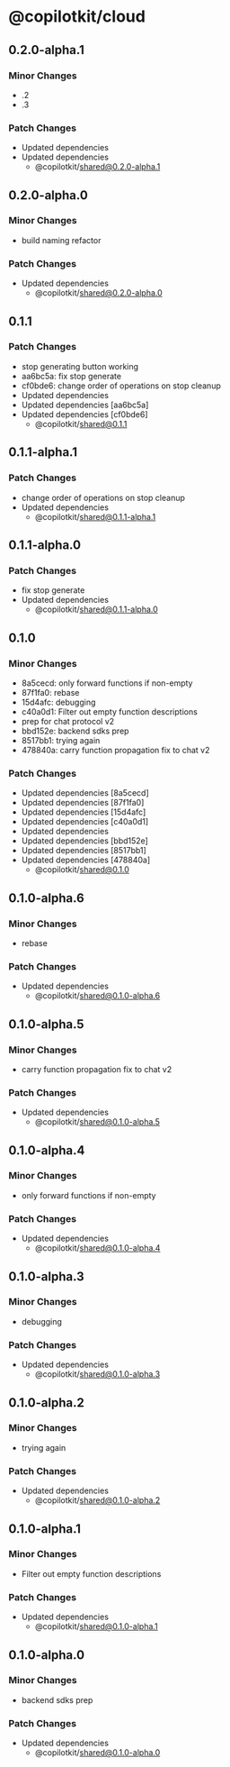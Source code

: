 # @copilotkit/cloud

## 0.2.0-alpha.1

### Minor Changes

- .2
- .3

### Patch Changes

- Updated dependencies
- Updated dependencies
  - @copilotkit/shared@0.2.0-alpha.1

## 0.2.0-alpha.0

### Minor Changes

- build naming refactor

### Patch Changes

- Updated dependencies
  - @copilotkit/shared@0.2.0-alpha.0

## 0.1.1

### Patch Changes

- stop generating button working
- aa6bc5a: fix stop generate
- cf0bde6: change order of operations on stop cleanup
- Updated dependencies
- Updated dependencies [aa6bc5a]
- Updated dependencies [cf0bde6]
  - @copilotkit/shared@0.1.1

## 0.1.1-alpha.1

### Patch Changes

- change order of operations on stop cleanup
- Updated dependencies
  - @copilotkit/shared@0.1.1-alpha.1

## 0.1.1-alpha.0

### Patch Changes

- fix stop generate
- Updated dependencies
  - @copilotkit/shared@0.1.1-alpha.0

## 0.1.0

### Minor Changes

- 8a5cecd: only forward functions if non-empty
- 87f1fa0: rebase
- 15d4afc: debugging
- c40a0d1: Filter out empty function descriptions
- prep for chat protocol v2
- bbd152e: backend sdks prep
- 8517bb1: trying again
- 478840a: carry function propagation fix to chat v2

### Patch Changes

- Updated dependencies [8a5cecd]
- Updated dependencies [87f1fa0]
- Updated dependencies [15d4afc]
- Updated dependencies [c40a0d1]
- Updated dependencies
- Updated dependencies [bbd152e]
- Updated dependencies [8517bb1]
- Updated dependencies [478840a]
  - @copilotkit/shared@0.1.0

## 0.1.0-alpha.6

### Minor Changes

- rebase

### Patch Changes

- Updated dependencies
  - @copilotkit/shared@0.1.0-alpha.6

## 0.1.0-alpha.5

### Minor Changes

- carry function propagation fix to chat v2

### Patch Changes

- Updated dependencies
  - @copilotkit/shared@0.1.0-alpha.5

## 0.1.0-alpha.4

### Minor Changes

- only forward functions if non-empty

### Patch Changes

- Updated dependencies
  - @copilotkit/shared@0.1.0-alpha.4

## 0.1.0-alpha.3

### Minor Changes

- debugging

### Patch Changes

- Updated dependencies
  - @copilotkit/shared@0.1.0-alpha.3

## 0.1.0-alpha.2

### Minor Changes

- trying again

### Patch Changes

- Updated dependencies
  - @copilotkit/shared@0.1.0-alpha.2

## 0.1.0-alpha.1

### Minor Changes

- Filter out empty function descriptions

### Patch Changes

- Updated dependencies
  - @copilotkit/shared@0.1.0-alpha.1

## 0.1.0-alpha.0

### Minor Changes

- backend sdks prep

### Patch Changes

- Updated dependencies
  - @copilotkit/shared@0.1.0-alpha.0
